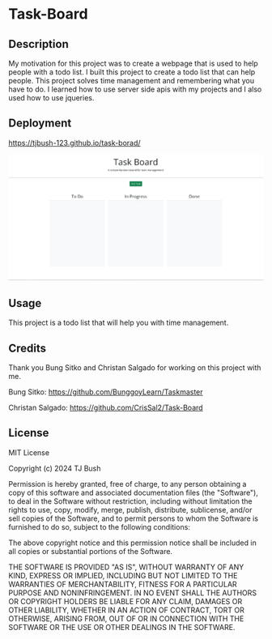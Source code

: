 # Task-Board

## Description

My motivation for this project was to create a webpage that is used to help people with a todo list. I built this project to create a todo list that can help people. This project solves time management and remembering what you have to do. I learned how to use server side apis with my projects and I also used how to use jqueries.

## Deployment 
https://tjbush-123.github.io/task-borad/

![alt text](/assets/images/image.png)

## Usage 

This project is a todo list that will help you with time management.

## Credits

Thank you Bung Sitko and Christan Salgado for working on this project with me.

Bung Sitko: https://github.com/BunggoyLearn/Taskmaster 

Christan Salgado: https://github.com/CrisSal2/Task-Board 

## License

MIT License

Copyright (c) 2024 TJ Bush

Permission is hereby granted, free of charge, to any person obtaining a copy
of this software and associated documentation files (the "Software"), to deal
in the Software without restriction, including without limitation the rights
to use, copy, modify, merge, publish, distribute, sublicense, and/or sell
copies of the Software, and to permit persons to whom the Software is
furnished to do so, subject to the following conditions:

The above copyright notice and this permission notice shall be included in all
copies or substantial portions of the Software.

THE SOFTWARE IS PROVIDED "AS IS", WITHOUT WARRANTY OF ANY KIND, EXPRESS OR
IMPLIED, INCLUDING BUT NOT LIMITED TO THE WARRANTIES OF MERCHANTABILITY,
FITNESS FOR A PARTICULAR PURPOSE AND NONINFRINGEMENT. IN NO EVENT SHALL THE
AUTHORS OR COPYRIGHT HOLDERS BE LIABLE FOR ANY CLAIM, DAMAGES OR OTHER
LIABILITY, WHETHER IN AN ACTION OF CONTRACT, TORT OR OTHERWISE, ARISING FROM,
OUT OF OR IN CONNECTION WITH THE SOFTWARE OR THE USE OR OTHER DEALINGS IN THE
SOFTWARE.
